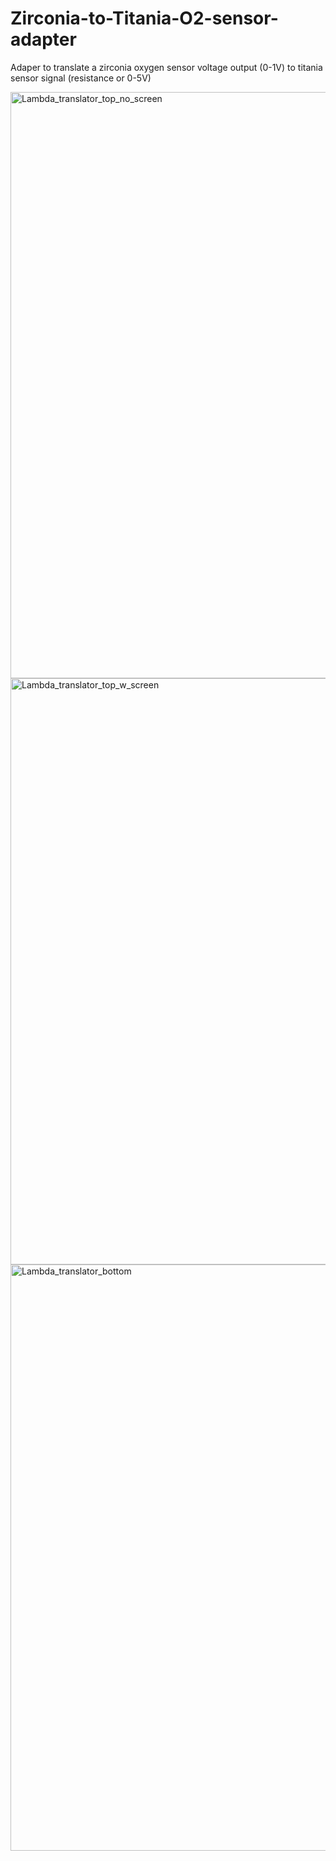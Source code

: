 # Zirconia-to-Titania-O2-sensor-adapter
Adaper to translate a zirconia oxygen sensor voltage output (0-1V) to titania sensor signal (resistance or 0-5V)

<img width="1724" height="938" alt="Lambda_translator_top_no_screen" src="https://github.com/user-attachments/assets/2a71531b-5992-434f-9d29-7d47fa28f54e" />

<img width="1724" height="938" alt="Lambda_translator_top_w_screen" src="https://github.com/user-attachments/assets/6db6d1bb-cb2d-42d1-b0f9-303a7f0d7a4e" />

<img width="1724" height="938" alt="Lambda_translator_bottom" src="https://github.com/user-attachments/assets/0991e6b9-11cd-4225-8717-db94999dc4a1" />

